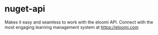 # nuget-api
Makes it easy and seamless to work with the eloomi API. Connect with the most engaging learning management system at https://eloomi.com
